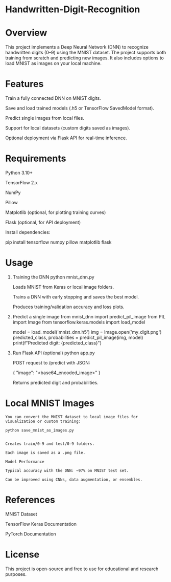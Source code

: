 # Handwritten-Digit-Recognition

# Overview

This project implements a Deep Neural Network (DNN) to recognize handwritten digits (0–9) using the MNIST dataset. The project supports both training from scratch and predicting new images. It also includes options to load MNIST as images on your local machine.

# Features

Train a fully connected DNN on MNIST digits.

Save and load trained models (.h5 or TensorFlow SavedModel format).

Predict single images from local files.

Support for local datasets (custom digits saved as images).

Optional deployment via Flask API for real-time inference.

# Requirements

Python 3.10+

TensorFlow 2.x

NumPy

Pillow

Matplotlib (optional, for plotting training curves)

Flask (optional, for API deployment)

Install dependencies:

pip install tensorflow numpy pillow matplotlib flask

# Usage
1. Training the DNN
    python mnist_dnn.py

    Loads MNIST from Keras or local image folders.

    Trains a DNN with early stopping and saves the best model.

    Produces training/validation accuracy and loss plots.

2. Predict a single image
    from mnist_dnn import predict_pil_image
    from PIL import Image
    from tensorflow.keras.models import load_model

    model = load_model('mnist_dnn.h5')
    img = Image.open('my_digit.png')
    predicted_class, probabilities = predict_pil_image(img, model)
    print(f"Predicted digit: {predicted_class}")

3. Run Flask API (optional)
    python app.py


    POST request to /predict with JSON:

    {
    "image": "<base64_encoded_image>"
    }

    Returns predicted digit and probabilities.

# Local MNIST Images

    You can convert the MNIST dataset to local image files for visualization or custom training:

    python save_mnist_as_images.py


    Creates train/0-9 and test/0-9 folders.

    Each image is saved as a .png file.

    Model Performance

    Typical accuracy with the DNN: ~97% on MNIST test set.

    Can be improved using CNNs, data augmentation, or ensembles.

# References

MNIST Dataset

TensorFlow Keras Documentation

PyTorch Documentation

# License

This project is open-source and free to use for educational and research purposes.